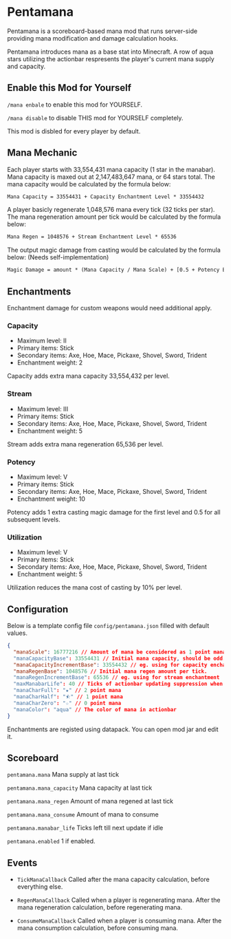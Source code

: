 # Pentamana

Pentamana is a scoreboard-based mana mod that runs server-side providing mana modification and damage calculation hooks.

Pentamana introduces mana as a base stat into Minecraft. A row of aqua stars utilizing the actionbar respresents the player's current mana supply and capacity.

## Enable this Mod for Yourself

`/mana enbale` to enable this mod for YOURSELF.

`/mana disable` to disable THIS mod for YOURSELF completely.

This mod is disbled for every player by default.

## Mana Mechanic

Each player starts with 33,554,431 mana capacity (1 star in the manabar). Mana capacity is maxed out at 2,147,483,647 mana, or 64 stars total. The mana capacity would be calculated by the formula below:

``` txt
Mana Capacity = 33554431 + Capacity Enchantment Level * 33554432
```

A player basicly regenerate 1,048,576 mana every tick (32 ticks per star). The mana regeneration amount per tick would be calculated by the formula below:

``` txt
Mana Regen = 1048576 + Stream Enchantment Level * 65536
```

The output magic damage from casting would be calculated by the formula below: (Needs self-implementation)

``` txt
Magic Damage = amount * (Mana Capacity / Mana Scale) + [0.5 + Potency Enchantment Level * 0.5](if potency presented)
```

## Enchantments

Enchantment damage for custom weapons would need additional apply.

### Capacity

- Maximum level: II
- Primary items: Stick
- Secondary items: Axe, Hoe, Mace, Pickaxe, Shovel, Sword, Trident
- Enchantment weight: 2

Capacity adds extra mana capacity 33,554,432 per level.

### Stream

- Maximum level: III
- Primary items: Stick
- Secondary items: Axe, Hoe, Mace, Pickaxe, Shovel, Sword, Trident
- Enchantment weight: 5

Stream adds extra mana regeneration 65,536 per level.

### Potency

- Maximum level: V
- Primary items: Stick
- Secondary items: Axe, Hoe, Mace, Pickaxe, Shovel, Sword, Trident
- Enchantment weight: 10

Potency adds 1 extra casting magic damage for the first level and 0.5 for all subsequent levels.

### Utilization

- Maximum level: V
- Primary items: Stick
- Secondary items: Axe, Hoe, Mace, Pickaxe, Shovel, Sword, Trident
- Enchantment weight: 5

Utilization reduces the mana cost of casting by 10% per level.

## Configuration

Below is a template config file `config/pentamana.json` filled with default values.

```json
{
  "manaScale": 16777216 // Amount of mana be considered as 1 point mana.
  "manaCapacityBase": 33554431 // Initial mana capacity, should be odd.
  "manaCapacityIncrementBase": 33554432 // eg. using for capacity enchantment, should be even.
  "manaRegenBase": 1048576 // Initial mana regen amount per tick.
  "manaRegenIncrementBase": 65536 // eg. using for stream enchantment
  "maxManabarLife": 40 // Ticks of actionbar updating suppression when interrupted
  "manaCharFull": "★" // 2 point mana
  "manaCharHalf": "⯪" // 1 point mana
  "manaCharZero": "☆" // 0 point mana
  "manaColor": "aqua" // The color of mana in actionbar
}
```

Enchantments are registed using datapack. You can open mod jar and edit it.

## Scoreboard

`pentamana.mana` Mana supply at last tick

`pentamana.mana_capacity` Mana capacity at last tick

`pentamana.mana_regen` Amount of mana regened at last tick

`pentamana.mana_consume` Amount of mana to consume

`pentamana.manabar_life` Ticks left till next update if idle

`pentamana.enabled` 1 if enabled.

## Events

- `TickManaCallback` Called after the mana capacity calculation, before everything else.

- `RegenManaCallback` Called when a player is regenerating mana. After the mana regeneration calculation, before regenerating mana.

- `ConsumeManaCallback` Called when a player is consuming mana. After the mana consumption calculation, before consuming mana.
